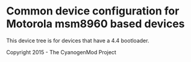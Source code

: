 Common device configuration for Motorola msm8960 based devices
==============================

This device tree is for devices that have a 4.4 bootloader.

Copyright 2015 - The CyanogenMod Project

